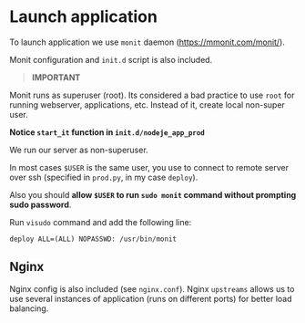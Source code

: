 # Launch application

To launch application we use `monit` daemon (https://mmonit.com/monit/).

Monit configuration and `init.d` script is also included.

> __IMPORTANT__

Monit runs as superuser (root). Its considered a bad practice to use `root` for running webserver, applications, etc. Instead of it, create local non-super user.

__Notice `start_it` function in `init.d/nodeje_app_prod`__

We run our server as non-superuser.

In most cases `$USER` is the same user, you use to connect to remote server over ssh (specified in `prod.py`, in my case `deploy`).

Also you should __allow `$USER` to run `sudo monit` command without prompting sudo password__. 

Run `visudo` command and add the following line:

```
deploy ALL=(ALL) NOPASSWD: /usr/bin/monit
```

## Nginx

Nginx config is also included (see `nginx.conf`). Nginx `upstreams` allows us to use several instances of application (runs on different ports) for better load balancing.
